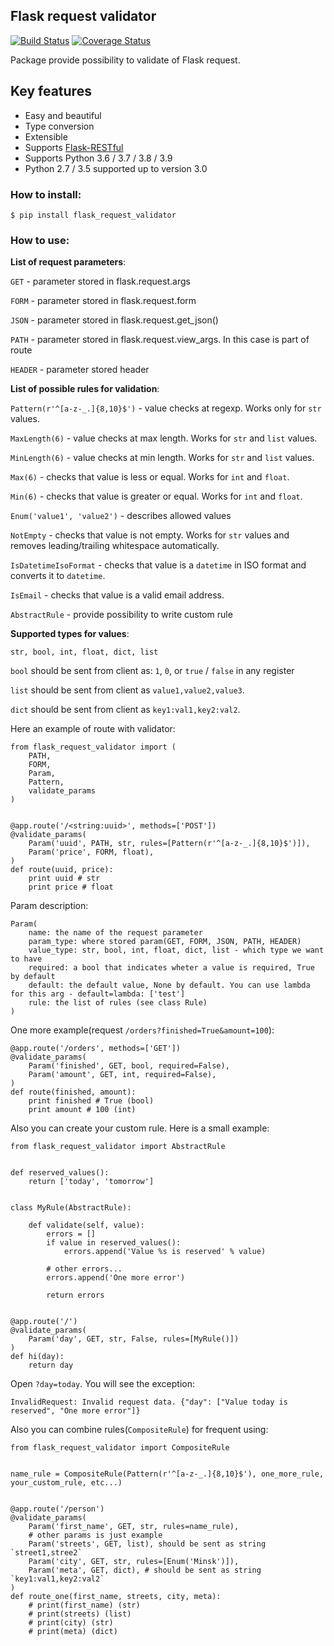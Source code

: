 ## Flask request validator

[![Build Status](https://api.travis-ci.org/d-ganchar/flask_request_validator.svg?branch=master)](https://travis-ci.org/d-ganchar/flask_request_validator)
[![Coverage Status](https://coveralls.io/repos/github/d-ganchar/flask_request_validator/badge.svg?branch=master)](https://coveralls.io/github/d-ganchar/flask_request_validator?branch=master)


Package provide possibility to validate of Flask request.

Key features
------------
- Easy and beautiful
- Type conversion
- Extensible
- Supports [Flask-RESTful](https://flask-restful.readthedocs.io/en/latest/)
- Supports Python 3.6 / 3.7 / 3.8 / 3.9
- Python 2.7 / 3.5 supported up to version 3.0

### How to install:

```
$ pip install flask_request_validator
```

### How to use:

**List of request parameters**:

`GET` - parameter stored in flask.request.args

`FORM` - parameter stored in flask.request.form

`JSON` - parameter stored in flask.request.get_json()

`PATH` - parameter stored in flask.request.view_args. In this case is part of route

`HEADER` - parameter stored header


**List of possible rules for validation**:

`Pattern(r'^[a-z-_.]{8,10}$')` - value checks at regexp. Works only for `str` values.

`MaxLength(6)` - value checks at max length. Works for `str` and `list` values.

`MinLength(6)` - value checks at min length. Works for `str` and `list` values.

`Max(6)` - checks that value is less or equal. Works for `int` and `float`.

`Min(6)` - checks that value is greater or equal. Works for `int` and `float`.

`Enum('value1', 'value2')` - describes allowed values

`NotEmpty` - checks that value is not empty. Works for `str` values and removes leading/trailing whitespace automatically.

`IsDatetimeIsoFormat` - checks that value is a `datetime` in ISO format and converts it to `datetime`.

`IsEmail` - checks that value is a valid email address.

`AbstractRule` - provide possibility to write custom rule

**Supported types for values**:

`str, bool, int, float, dict, list`

`bool` should be sent from client as: `1`, `0`, or `true` / `false` in any register

`list` should be sent from client as `value1,value2,value3`. 

`dict` should be sent from client as `key1:val1,key2:val2`. 

Here an example of route with validator:


```
from flask_request_validator import (
    PATH,
    FORM,
    Param,
    Pattern,
    validate_params
)


@app.route('/<string:uuid>', methods=['POST'])
@validate_params(
    Param('uuid', PATH, str, rules=[Pattern(r'^[a-z-_.]{8,10}$')]),
    Param('price', FORM, float),
)
def route(uuid, price):
    print uuid # str
    print price # float
```

Param description:

```
Param(
    name: the name of the request parameter
    param_type: where stored param(GET, FORM, JSON, PATH, HEADER)
    value_type: str, bool, int, float, dict, list - which type we want to have
    required: a bool that indicates wheter a value is required, True by default
    default: the default value, None by default. You can use lambda for this arg - default=lambda: ['test']
    rule: the list of rules (see class Rule)
)

```

One more example(request `/orders?finished=True&amount=100`):

```
@app.route('/orders', methods=['GET'])
@validate_params(
    Param('finished', GET, bool, required=False),
    Param('amount', GET, int, required=False),
)
def route(finished, amount):
    print finished # True (bool)
    print amount # 100 (int)

```

Also you can create your custom rule. Here is a small example:

```
from flask_request_validator import AbstractRule


def reserved_values():
    return ['today', 'tomorrow']


class MyRule(AbstractRule):

    def validate(self, value):
        errors = []
        if value in reserved_values():
            errors.append('Value %s is reserved' % value)

        # other errors...
        errors.append('One more error')

        return errors


@app.route('/')
@validate_params(
    Param('day', GET, str, False, rules=[MyRule()])
)
def hi(day):
    return day
```

Open `?day=today`. You will see the exception: 

```
InvalidRequest: Invalid request data. {"day": ["Value today is reserved", "One more error"]}
```

Also you can combine rules(`CompositeRule`) for frequent using:

```
from flask_request_validator import CompositeRule


name_rule = CompositeRule(Pattern(r'^[a-z-_.]{8,10}$'), one_more_rule, your_custom_rule, etc...)


@app.route('/person')
@validate_params(
    Param('first_name', GET, str, rules=name_rule),
    # other params is just example
    Param('streets', GET, list), should be sent as string `street1,stree2`
    Param('city', GET, str, rules=[Enum('Minsk')]),
    Param('meta', GET, dict), # should be sent as string `key1:val1,key2:val2`
)
def route_one(first_name, streets, city, meta):
    # print(first_name) (str)
    # print(streets) (list)
    # print(city) (str)
    # print(meta) (dict)
```
